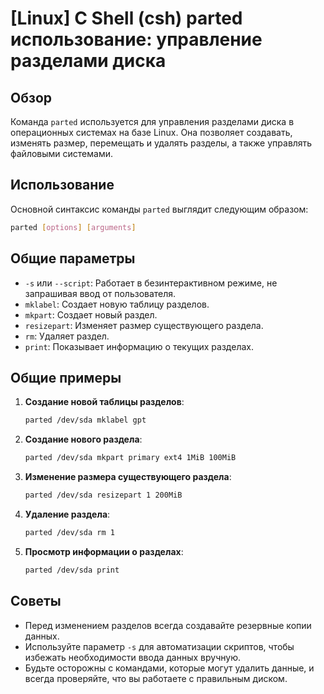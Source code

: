 # [Linux] C Shell (csh) parted использование: управление разделами диска

## Обзор
Команда `parted` используется для управления разделами диска в операционных системах на базе Linux. Она позволяет создавать, изменять размер, перемещать и удалять разделы, а также управлять файловыми системами.

## Использование
Основной синтаксис команды `parted` выглядит следующим образом:

```bash
parted [options] [arguments]
```

## Общие параметры
- `-s` или `--script`: Работает в безинтерактивном режиме, не запрашивая ввод от пользователя.
- `mklabel`: Создает новую таблицу разделов.
- `mkpart`: Создает новый раздел.
- `resizepart`: Изменяет размер существующего раздела.
- `rm`: Удаляет раздел.
- `print`: Показывает информацию о текущих разделах.

## Общие примеры
1. **Создание новой таблицы разделов**:
   ```bash
   parted /dev/sda mklabel gpt
   ```

2. **Создание нового раздела**:
   ```bash
   parted /dev/sda mkpart primary ext4 1MiB 100MiB
   ```

3. **Изменение размера существующего раздела**:
   ```bash
   parted /dev/sda resizepart 1 200MiB
   ```

4. **Удаление раздела**:
   ```bash
   parted /dev/sda rm 1
   ```

5. **Просмотр информации о разделах**:
   ```bash
   parted /dev/sda print
   ```

## Советы
- Перед изменением разделов всегда создавайте резервные копии данных.
- Используйте параметр `-s` для автоматизации скриптов, чтобы избежать необходимости ввода данных вручную.
- Будьте осторожны с командами, которые могут удалить данные, и всегда проверяйте, что вы работаете с правильным диском.